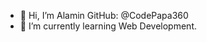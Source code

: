 - 👋 Hi, I’m Alamin GitHub: @CodePapa360
- 🌱 I’m currently learning Web Development.

<!---
CodePapa360/CodePapa360 is a ✨ special ✨ repository because its `README.md` (this file) appears on your GitHub profile.
You can click the Preview link to take a look at your changes.
--->
